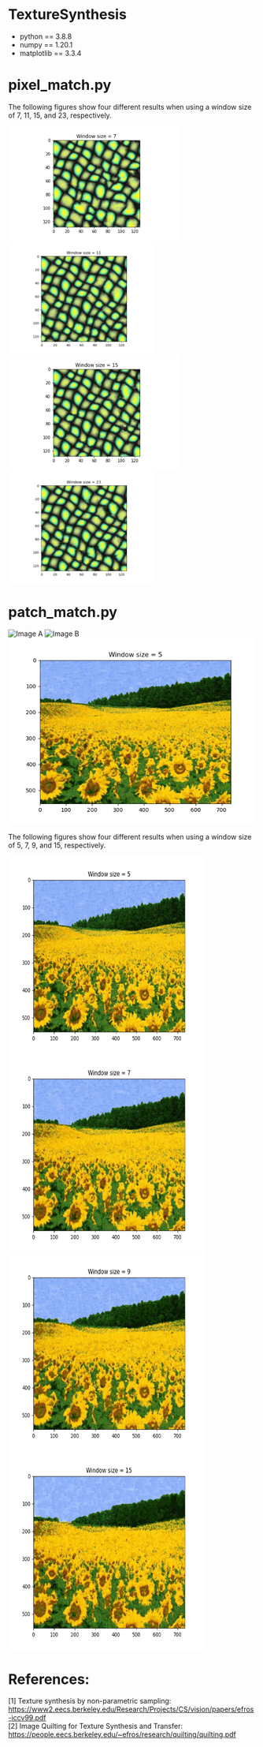 # TextureSynthesis

- python == 3.8.8
- numpy == 1.20.1
- matplotlib == 3.3.4


# pixel_match.py
The following figures show four different results when using a window size of 7, 11, 15, and 23, respectively.

<img src="./results/part1_7x7.png" width=350> <img src="./results/part1_11x11.png" width=300> <img src="./results/part1_15x15.png" width=350> <img src="./results/part1_23x23.png" width=300>  

# patch_match.py
![Image A](/pic2-1.png) ![Image B](/pic2-2.png) ![Reconstructed Image (5 x 5 window)](/results/part2_5x5.png)

The following figures show four different results when using a window size of 5, 7, 9, and 15, respectively.

<img src="./results/part2_5x5.png" width=400, height=400> <img src="./results/part2_7x7.png" width=400, height=400>  <img src="./results/part2_9x9.png"  width=400, height=400> <img src="./results/part2_15x15.png" width=400, height=400> 

# References:
[1] Texture synthesis by non-parametric sampling: https://www2.eecs.berkeley.edu/Research/Projects/CS/vision/papers/efros-iccv99.pdf  
[2] Image Quilting for Texture Synthesis and Transfer: https://people.eecs.berkeley.edu/~efros/research/quilting/quilting.pdf
